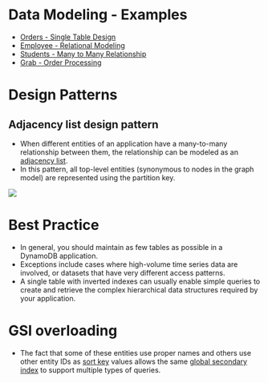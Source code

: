 # Data Modeling - Examples
- [Orders - Single Table Design](OrdersSingleTableDesign.md)
- [Employee - Relational Modeling](EmployeeOrdersRelationalModeling.md)
- [Students - Many to Many Relationship](StudentGradesManyToManyRelationship.md)
- [Grab - Order Processing](https://github.com/Anshul619/Real-World-Tech-Stacks/tree/main/Grab/OrderProcessing/Readme.md)

# Design Patterns

## Adjacency list design pattern
- When different entities of an application have a many-to-many relationship between them, the relationship can be modeled as an [adjacency list](https://docs.aws.amazon.com/amazondynamodb/latest/developerguide/bp-adjacency-graphs.html). 
- In this pattern, all top-level entities (synonymous to nodes in the graph model) are represented using the partition key.

![](https://docs.aws.amazon.com/images/amazondynamodb/latest/developerguide/images/AdjacencyLists_01.png)

# Best Practice
- In general, you should maintain as few tables as possible in a DynamoDB application. 
- Exceptions include cases where high-volume time series data are involved, or datasets that have very different access patterns. 
- A single table with inverted indexes can usually enable simple queries to create and retrieve the complex hierarchical data structures required by your application.

# GSI overloading
- The fact that some of these entities use proper names and others use other entity IDs as [sort key](https://github.com/Anshul619/HLD-System-Designs/blob/main/3_Databases/3_Scalability-Techniques/PartitioningSharding/PartitionKey/SortKey.md) values allows the same [global secondary index](../SecondaryIndexes.md) to support multiple types of queries.

